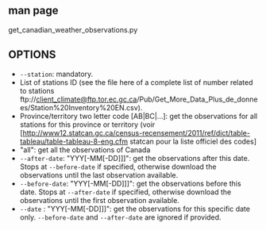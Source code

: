 man page
------------

get_canadian_weather_observations.py 


OPTIONS
------------

* `--station`: mandatory. 
 * List of stations ID (see the file here of a complete list of number related to stations ftp://client_climate@ftp.tor.ec.gc.ca/Pub/Get_More_Data_Plus_de_donnees/Station%20Inventory%20EN.csv).
 * Province/territory two letter code [AB|BC|...]: get the observations for all stations for this province or territory (voir [http://www12.statcan.gc.ca/census-recensement/2011/ref/dict/table-tableau/table-tableau-8-eng.cfm statcan pour la liste officiel des codes] 
 * "all": get all the observations of Canada
* `--after-date`: "YYY[-MM[-DD]]]": get the observations after this date. Stops at `--before-date` if specified, otherwise download the observations until the last observation available.
* `--before-date`: "YYY[-MM[-DD]]]": get the observations before this date. Stops at `--after-date` if specified, otherwise download the observations until the first observation available.
* `--date` : "YYY[-MM[-DD]]]": get the observations for this specific date only.  `--before-date` and  `--after-date` are ignored if provided.